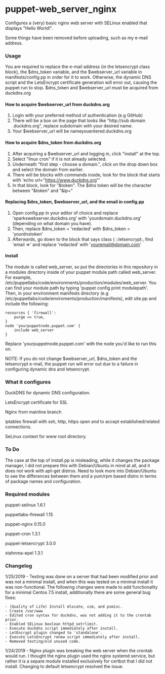 # puppet-web_server_nginx

Configures a (very) basic nginx web server with SELinux enabled that displays "Hello World!".

Some things have been removed before uploading, such as my e-mail address.

### Usage

You are required to replace the e-mail address (in the letsencrypt class block), the $dns_token variable, and the $webserver_url variable in manifests/config.pp in order for it to work. Otherwise, the dynamic DNS script and the LetsEncrypt certificate generation will error out, causing the puppet run to stop. $dns_token and $webserver_url must be acquired from duckdns.org

#### How to acquire $webserver_url from duckdns.org
1. Login with your preferred method of authentication (e.g GitHub)
 2. There will be a box on the page that looks like "http://sub domain     .duckdns.org", replace subdomain with your desired name.
 3. Your $webserver_url will be nameyouentered.duckdns.org
 
 #### How to acquire $dns_token from duckdns.org
 1. After acquiring a $webserver_url and logging in, click "install" at the top.
 2. Select "linux cron" if it is not already selected.
 3. Underneath "first step - choose a domain.", click on the drop down box and select the domain from earlier.
 4. There will be blocks with commands inside, look for the block that starts with 'echo url="https://www.duckdns.org"'
 5. In that block, look for "&token". The $dns token will be the character between "&token" and "&ip="
 
 #### Replacing $dns_token, $webserver_url, and the email in config.pp
1. Open config.pp in your editor of choice and replace 'sparkswebserver.duckdns.org' with 'yourdomain.duckdns.org' (depending on what domain you have).
2. Then, replace $dns_token = 'redacted' with $dns_token = 'yourdnstoken'
3. Afterwards, go down to the block that says class { ::letsencrypt:, find 'email =>' and replace 'redacted' with 'youremail@domain.com'

#### Install
The module is called web_server, so put the directories in this repository in a modules directory inside of your puppet module path called web_server. For example, /etc/puppetlabs/code/environments/production/modules/web_server. You can find your module path by typing 'puppet config print modulepath'. Then, in your environment manifests directory (e.g /etc/puppetlabs/code/enviroments/production/manifests), edit site.pp and include the following:

    resources { 'firewall':
        purge => true,
    }
    node 'yourpuppetnode.puppet.com' {
        include web_server
    }
Replace 'yourpuppetnode.puppet.com' with the node you'd like to run this on.

NOTE: If you do not change $webserver_url, $dns_token and the letsencrypt e-mail, the puppet run will error out due to a failure in configuring dynamic dns and letsencrypt.

### What it configures
DuckDNS for dynamic DNS configuration.

LetsEncrypt certificate for SSL

Nginx from mainline branch

iptables firewall with ssh, http, https open and to accept established/related connections.

SeLinux context for www root directory.

### To Do 
The case at the top of install.pp is misleading, while it changes the package manager, I did not prepare this with Debian/Ubuntu in mind at all, and it does not work with apt-get distros. Need to look more into Debian/Ubuntu to see the differences between them and a yum/rpm based distro in terms of package names and configuration.

### Required modules
puppet-selinux 1.6.1

puppetlabs-firewall 1.15

puppet-nginx 0.15.0

puppet-cron 1.3.1

puppet-letsencrypt 3.0.0

stahnma-epel 1.3.1

### Changelog
1/25/2019 - Testing was done on a server that had been modified prior and was not a minimal install, and when this was tested on a minimal install it was non-functional. The following changes were made to add functionality for a minimal Centos 7.5 install, additionally there are some general bug fixes:

    - (Quality of Life) Install mlocate, vim, and psmisc.
    - Create /var/www
    - Edited cron syntax for duckdns, was not adding it to the crontab prior.
    - Enabled SELinux boolean httpd_setrlimit.
    - Execute duckdns script immediately after install.
    - LetEncrypt plugin changed to 'standalone'.
    - Execute LetsEncrypt renew script immediately after install.
    - Removed testing/old unused code.


1/24/2019 - Nginx plugin was breaking the web server when the crontab would run. I thought the nginx plugin used the nginx systemd service, but rather it is a separe module installed exclusively for certbot that I did not install. Changing to default letsencrypt resolved the issue.
